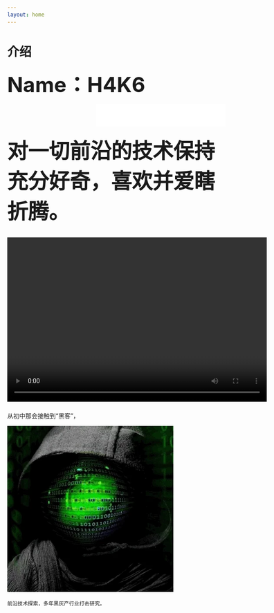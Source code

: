 ```yaml
---
layout: home
---
```


 # **介绍**

**<font size=15>Name：H4K6</font>**<div align=right><iframe frameborder="no" border="0" marginwidth="0" marginheight="0" width=298 height=52 src="//music.163.com/outchain/player?type=2&id=1439704663&auto=1&height=32"></iframe></div>

**<font size=20>对一切前沿的技术保持充分好奇，喜欢并爱瞎折腾。</font>**

<video src="/public/video/H4K6ATT.mp4" width="600px" height="380px" controls="controls"></video>
---
从初中那会接触到“黑客”，

![smiley](/public/picture/giphy.webp)


```
前沿技术探索，多年黑灰产行业打击研究。
```

